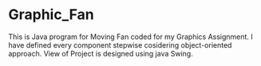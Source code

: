 # Graphic_Fan
This is Java program for Moving Fan coded for my Graphics Assignment.
I have defined every component stepwise cosidering object-oriented approach.
View of Project is designed using java Swing.
